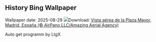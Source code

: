 ## History Bing Wallpaper
Wallpaper date: 2025-08-29
![](https://www.bing.com/th?id=OHR.PlazaMayor_ES-ES8897104707_UHD.jpg&w=1000)Download: [Vista aérea de la Plaza Mayor, Madrid, España (© AirPano LLC/Amazing Aerial Agency)](https://www.bing.com/th?id=OHR.PlazaMayor_ES-ES8897104707_UHD.jpg)

Auto get programm by LtgX
